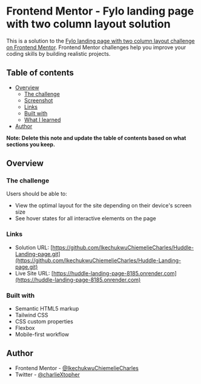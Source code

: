 # Frontend Mentor - Fylo landing page with two column layout solution

This is a solution to the [Fylo landing page with two column layout challenge on Frontend Mentor](https://www.frontendmentor.io/challenges/fylo-landing-page-with-two-column-layout-5ca5ef041e82137ec91a50f5). Frontend Mentor challenges help you improve your coding skills by building realistic projects.

## Table of contents

- [Overview](#overview)
  - [The challenge](#the-challenge)
  - [Screenshot](#screenshot)
  - [Links](#links)
  - [Built with](#built-with)
  - [What I learned](#what-i-learned)
- [Author](#author)

**Note: Delete this note and update the table of contents based on what sections you keep.**

## Overview

### The challenge

Users should be able to:

- View the optimal layout for the site depending on their device's screen size
- See hover states for all interactive elements on the page

### Links

- Solution URL: [https://github.com/IkechukwuChiemelieCharles/Huddle-Landing-page.git](https://github.com/IkechukwuChiemelieCharles/Huddle-Landing-page.git)
- Live Site URL: [https://huddle-landing-page-8185.onrender.com](https://huddle-landing-page-8185.onrender.com)

### Built with

- Semantic HTML5 markup
- Tailwind CSS
- CSS custom properties
- Flexbox
- Mobile-first workflow

## Author

- Frontend Mentor - [@IkechukwuChiemelieCharles](https://www.frontendmentor.io/profile/IkechukwuChiemelieCharles)
- Twitter - [@charlieXtopher](https://www.twitter.com/yourusername)
